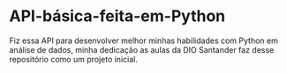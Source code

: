 # API-básica-feita-em-Python
Fiz essa API para desenvolver melhor minhas habilidades com Python em análise de dados, minha dedicação as aulas da DIO Santander faz desse repositório como um projeto inicial.
